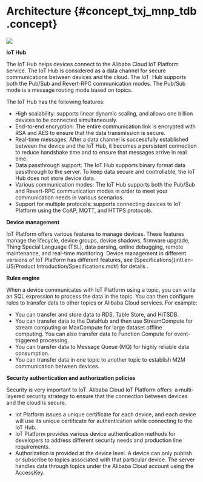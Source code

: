 # Architecture {#concept_txj_mnp_tdb .concept}

![](http://static-aliyun-doc.oss-cn-hangzhou.aliyuncs.com/assets/img/7451/3364_en-US.png)

**IoT Hub**

The IoT Hub helps devices connect to the Alibaba Cloud IoT Platform service. The IoT Hub is considered as a data channel for secure communications between devices and the cloud. The IoT  Hub supports both the Pub/Sub and Revert-RPC communication modes. The Pub/Sub mode is a message routing mode based on topics.

The IoT Hub has the following features:

-   High scalability: supports linear dynamic scaling, and allows one billion devices to be connected simultaneously. 
-   End-to-end encryption: The entire communication link is encrypted with RSA and AES to ensure that the data transmission is secure.
-   Real-time messages: After a data channel is successfully established between the device and the IoT Hub, it becomes a persistent connection to reduce handshake time and to ensure that messages arrive in real time.
-   Data passthrough support: The IoT Hub supports binary format data passthrough to the server. To keep data secure and controllable, the IoT Hub does not store device data.
-   Various communication modes: The IoT Hub supports both the Pub/Sub and Revert-RPC communication modes in order to meet your communication needs in various scenarios.
-   Support for multiple protocols: supports connecting devices to IoT Platform using the CoAP, MQTT, and HTTPS protocols.

**Device management**

IoT Platform offers various features to manage devices. These features manage the lifecycle, device groups, device shadows, firmware upgrade, Thing Special Language \(TSL\), data parsing, online debugging, remote maintenance, and real-time monitoring. Device management in different versions of IoT Platform has different features, see [Specifications](intl.en-US/Product Introduction/Specifications.md#) for details .

**Rules engine**

When a device communicates with IoT Platform using a topic, you can write an SQL expression to process the data in the topic. You can then configure rules to transfer data to other topics or Alibaba Cloud services. For example:

-   You can transfer and store data to RDS, Table Store, and HiTSDB.
-   You can transfer data to the DataHub and then use StreamCompute for stream computing or MaxCompute for large dataset offline computing. You can also transfer data to Function Compute for event-triggered processing.
-   You can transfer data to Message Queue \(MQ\) for highly reliable data consumption.
-   You can transfer data in one topic to another topic to establish M2M communication between devices.

**Security authentication and authorization policies**

Security is very important to IoT. Alibaba Cloud IoT Platform offers  a multi-layered security strategy to ensure that the connection between devices and the cloud is secure.

-   Iot Platform issues a unique certificate for each device, and each device will use its unique certificate for authentication while connecting to the IoT Hub.
-   IoT Platform provides various device authentication methods for developers to address different security needs and production line requirements.
-   Authorization is provided at the device level. A device can only publish or subscribe to topics associated with that particular device. The server handles data through topics under the Alibaba Cloud account using the AccessKey.


